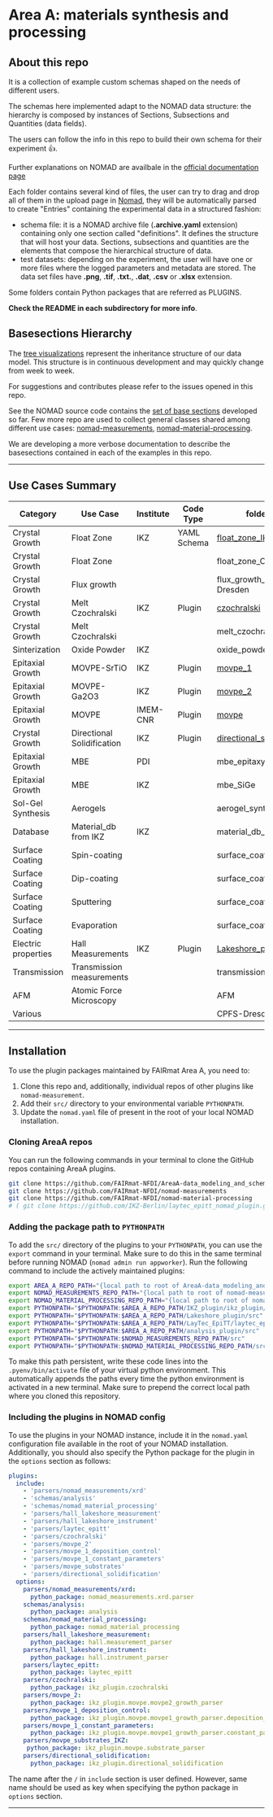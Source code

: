 # Area A: materials synthesis and processing

## About this repo

It is a collection of example custom schemas shaped on the needs of different users.

The schemas here implemented adapt to the NOMAD data structure: the hierarchy is composed by instances of Sections, Subsections and Quantities (data fields).

The users can follow the info in this repo to build their own schema for their experiment 👍.

Further explanations on NOMAD are availbale in the [official documentation page](https://nomad-lab.eu/prod/v1/staging/docs/index.html)

Each folder contains several kind of files, the user can try to drag and drop all of them in the upload page in [Nomad](https://nomad-lab.eu/), they will be automatically parsed to create "Entries" containing the experimental data in a structured fashion:

* schema file: it is a NOMAD archive file (**.archive.yaml** extension) containing only one section called "definitions". It defines the structure that will host your data.
  Sections, subsections and quantities are the elements that compose the hierarchical structure of data.
* test datasets: depending on the experiment, the user will have one or more files where the logged parameters and metadata are stored. The data set files have **.png**, **.tif**, **.txt.**, **.dat**, **.csv** or **.xlsx** extension.

Some folders contain Python packages that are referred as PLUGINS.

**Check the README in each subdirectory for more info**.

## Basesections Hierarchy

The [tree visualizations](https://nomad-lab.eu/prod/v1/staging/docs/howto/customization/base_sections.html) represent the inheritance structure of our data model.
This structure is in continuous development and may quickly change from week to week.

For suggestions and contributes please refer to the issues opened in this repo.

See the NOMAD source code contains the [set of base sections](https://github.com/nomad-coe/nomad/blob/develop/nomad/datamodel/metainfo/basesections.py) developed so far.
Few more repo are used to collect general classes shared among different use cases: [nomad-measurements](https://github.com/FAIRmat-NFDI/nomad-measurements), [nomad-material-processing](https://github.com/FAIRmat-NFDI/nomad-material-processing).

We are developing a more verbose documentation to describe the basesections contained in each of the examples in this repo.

---

## Use Cases Summary

| Category              | Use Case                  |Institute| Code Type       | folder path                                                                 |
| --------------------- | ------------------------- |---------| --------------- | --------------------------------------------------------------------------- |
| Crystal Growth        | Float Zone                |   IKZ   |YAML Schema     | [float_zone_IKZ](https://github.com/FAIRmat-NFDI/AreaA-data_modeling_and_schemas/tree/124-move-pvd-techniques-in-ikz-plugin-folder/float_zone_IKZ) |
| Crystal Growth        | Float Zone                |         |                 | float_zone_CPFS-Dresden                                                     |
| Crystal Growth        | Flux growth               |         |                 | flux_growth_CPFS-Dresden                                                    |
| Crystal Growth        | Melt Czochralski          |   IKZ   |  Plugin      | [czochralski](https://github.com/FAIRmat-NFDI/AreaA-data_modeling_and_schemas/tree/124-move-pvd-techniques-in-ikz-plugin-folder/IKZ_plugin/src/ikz_plugin/czochralski)|
| Crystal Growth        | Melt Czochralski          |         |                 | melt_czochralski_Dropka                                                     |
| Sinterization         | Oxide Powder              |  IKZ    |                 | oxide_powder_preparation                                                    |
| Epitaxial Growth      | MOVPE-SrTiO               |  IKZ    |   Plugin         | [movpe_1](https://github.com/FAIRmat-NFDI/AreaA-data_modeling_and_schemas/tree/124-move-pvd-techniques-in-ikz-plugin-folder/IKZ_plugin/src/ikz_plugin/movpe/movpe1_growth_parser)|
| Epitaxial Growth      | MOVPE-Ga2O3               |  IKZ    |   Plugin      | [movpe_2](https://github.com/FAIRmat-NFDI/AreaA-data_modeling_and_schemas/tree/124-move-pvd-techniques-in-ikz-plugin-folder/IKZ_plugin/src/ikz_plugin/movpe/movpe2_growth_parser)|
| Epitaxial Growth      | MOVPE                     | IMEM-CNR|  Plugin        | [movpe](https://github.com/FAIRmat-NFDI/AreaA-data_modeling_and_schemas/tree/124-move-pvd-techniques-in-ikz-plugin-folder/IMEM-CNR_plugin)|
| Crystal Growth        | Directional Solidification|  IKZ    |   Plugin       | [directional_solidification](https://github.com/FAIRmat-NFDI/AreaA-data_modeling_and_schemas/tree/124-move-pvd-techniques-in-ikz-plugin-folder/IKZ_plugin/src/ikz_plugin/directional_solidification)|
| Epitaxial Growth      | MBE                       |  PDI   |                 | mbe_epitaxy                                                                 |
| Epitaxial Growth      | MBE                       |  IKZ    |                 | mbe_SiGe                                                                    |
| Sol-Gel Synthesis     | Aerogels                  |         |                 | aerogel_synthesis                                                           |
| Database              | Material_db from IKZ      |  IKZ    |                 | material_db_IKZ                                                             |
| Surface Coating       | Spin-coating              |         |                 | surface_coating_methods                                                     |
| Surface Coating       | Dip-coating               |         |                 | surface_coating_methods                                                     |
| Surface Coating       | Sputtering                |         |                 | surface_coating_methods                                                     |
| Surface Coating       | Evaporation               |         |                 | surface_coating_methods                                                     |
| Electric properties   | Hall Measurements         |  IKZ    |    Plugin      | [Lakeshore_plugin](https://github.com/FAIRmat-NFDI/AreaA-data_modeling_and_schemas/tree/124-move-pvd-techniques-in-ikz-plugin-folder/Lakeshore_plugin)|
| Transmission          | Transmission measurements |         |                 | transmission                                                                |
| AFM                   | Atomic Force Microscopy   |         |                 | AFM                                                                         |
| Various               |                           |         |                 | CPFS-Dresden                                                                |

---

## Installation

To use the plugin packages maintained by FAIRmat Area A, you need to:

1. Clone this repo and, additionally, individual repos of other plugins like `nomad-measurement`.
2. Add their `src/` directory to your environmental variable `PYTHONPATH`.
3. Update the `nomad.yaml` file of present in the root of your local NOMAD installation.

### Cloning AreaA repos

You can run the following commands in your terminal to clone the GitHub repos containing AreaA plugins.

```sh
git clone https://github.com/FAIRmat-NFDI/AreaA-data_modeling_and_schemas
git clone https://github.com/FAIRmat-NFDI/nomad-measurements
git clone https://github.com/FAIRmat-NFDI/nomad-material-processing
# ( git clone https://github.com/IKZ-Berlin/laytec_epitt_nomad_plugin.git )
```

### Adding the package path to `PYTHONPATH`

To add the `src/` directory of the plugins to your `PYTHONPATH`, you can use the `export` command in your terminal. Make sure to do this in the same terminal before running NOMAD (`nomad admin run appworker`). Run the following command to include the actively maintained plugins:

```sh
export AREA_A_REPO_PATH="{local path to root of AreaA-data_modeling_and_schemas}"
export NOMAD_MEASUREMENTS_REPO_PATH="{local path to root of nomad-measurements}"
export NOMAD_MATERIAL_PROCESSING_REPO_PATH="{local path to root of nomad-material-processing}"
export PYTHONPATH="$PYTHONPATH:$AREA_A_REPO_PATH/IKZ_plugin/ikz_plugin/src"
export PYTHONPATH="$PYTHONPATH:$AREA_A_REPO_PATH/Lakeshore_plugin/src"
export PYTHONPATH="$PYTHONPATH:$AREA_A_REPO_PATH/LayTec_EpiTT/laytec_epitt_plugin/src"
export PYTHONPATH="$PYTHONPATH:$AREA_A_REPO_PATH/analysis_plugin/src"
export PYTHONPATH="$PYTHONPATH:$NOMAD_MEASUREMENTS_REPO_PATH/src"
export PYTHONPATH="$PYTHONPATH:$NOMAD_MATERIAL_PROCESSING_REPO_PATH/src/nomad_material_processing"
```

To make this path persistent, write these code lines into the `.pyenv/bin/activate` file of your virtual python environment. This automatically appends the paths every time the python environment is activated in a new terminal. Make sure to prepend the correct local path where you cloned this repository.

### Including the plugins in NOMAD config

To use the plugins in your NOMAD instance, include it in the `nomad.yaml` configuration file available in the root of your NOMAD installation. Additionally, you should also specify the Python package for the plugin in the `options` section as follows:

```yaml
plugins:
  include:
    - 'parsers/nomad_measurements/xrd'
    - 'schemas/analysis'
    - 'schemas/nomad_material_processing'
    - 'parsers/hall_lakeshore_measurement'
    - 'parsers/hall_lakeshore_instrument'
    - 'parsers/laytec_epitt'
    - 'parsers/czochralski'
    - 'parsers/movpe_2'
    - 'parsers/movpe_1_deposition_control'
    - 'parsers/movpe_1_constant_parameters'
    - 'parsers/movpe_substrates'
    - 'parsers/directional_solidification'
  options:
    parsers/nomad_measurements/xrd:
      python_package: nomad_measurements.xrd.parser
    schemas/analysis:
      python_package: analysis
    schemas/nomad_material_processing:
      python_package: nomad_material_processing
    parsers/hall_lakeshore_measurement:
      python_package: hall.measurement_parser
    parsers/hall_lakeshore_instrument:
      python_package: hall.instrument_parser
    parsers/laytec_epitt:
      python_package: laytec_epitt
    parsers/czochralski:
      python_package: ikz_plugin.czochralski
    parsers/movpe_2:
      python_package: ikz_plugin.movpe.movpe2_growth_parser
    parsers/movpe_1_deposition_control:
      python_package: ikz_plugin.movpe.movpe1_growth_parser.deposition_control
    parsers/movpe_1_constant_parameters:
      python_package: ikz_plugin.movpe.movpe1_growth_parser.constant_parameters
    parsers/movpe_substrates_IKZ:
     python_package: ikz_plugin.movpe.substrate_parser
    parsers/directional_solidification:
      python_package: ikz_plugin.directional_solidification

```

The name after the `/` in `include` section is user defined. However, same name should be used as key when specifying the python package in `options` section.

---
